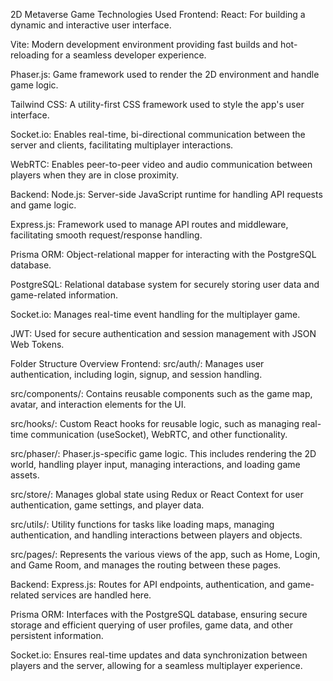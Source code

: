 2D Metaverse Game
Technologies Used
Frontend:
React:
For building a dynamic and interactive user interface.

Vite:
Modern development environment providing fast builds and hot-reloading for a seamless developer experience.

Phaser.js:
Game framework used to render the 2D environment and handle game logic.

Tailwind CSS:
A utility-first CSS framework used to style the app's user interface.

Socket.io:
Enables real-time, bi-directional communication between the server and clients, facilitating multiplayer interactions.

WebRTC:
Enables peer-to-peer video and audio communication between players when they are in close proximity.

Backend:
Node.js:
Server-side JavaScript runtime for handling API requests and game logic.

Express.js:
Framework used to manage API routes and middleware, facilitating smooth request/response handling.

Prisma ORM:
Object-relational mapper for interacting with the PostgreSQL database.

PostgreSQL:
Relational database system for securely storing user data and game-related information.

Socket.io:
Manages real-time event handling for the multiplayer game.

JWT:
Used for secure authentication and session management with JSON Web Tokens.

Folder Structure Overview
Frontend:
src/auth/:
Manages user authentication, including login, signup, and session handling.

src/components/:
Contains reusable components such as the game map, avatar, and interaction elements for the UI.

src/hooks/:
Custom React hooks for reusable logic, such as managing real-time communication (useSocket), WebRTC, and other functionality.

src/phaser/:
Phaser.js-specific game logic. This includes rendering the 2D world, handling player input, managing interactions, and loading game assets.

src/store/:
Manages global state using Redux or React Context for user authentication, game settings, and player data.

src/utils/:
Utility functions for tasks like loading maps, managing authentication, and handling interactions between players and objects.

src/pages/:
Represents the various views of the app, such as Home, Login, and Game Room, and manages the routing between these pages.

Backend:
Express.js:
Routes for API endpoints, authentication, and game-related services are handled here.

Prisma ORM:
Interfaces with the PostgreSQL database, ensuring secure storage and efficient querying of user profiles, game data, and other persistent information.

Socket.io:
Ensures real-time updates and data synchronization between players and the server, allowing for a seamless multiplayer experience.